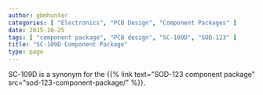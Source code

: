 ```yaml
---
author: gbmhunter
categories: [ "Electronics", "PCB Design", "Component Packages" ]
date: 2015-10-25
tags: [ "component package", "PCB design", "SC-109D", "SOD-123" ]
title: "SC-109D Component Package"
type: page
---
```


SC-109D is a synonym for the {{% link text="SOD-123 component package" src="sod-123-component-package/" %}}.
